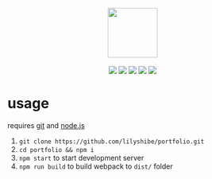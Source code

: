 <div align="center">
	<br>
	<img src="https://lily.toys/favicon.ico" width="100">
	<br><br>
	<img src="https://img.shields.io/github/license/lilyshibe/portfolio.svg"> 
	<img src="https://img.shields.io/github/repo-size/lilyshibe/portfolio.svg">
	<img src="https://img.shields.io/website/https/lily.toys.svg?down_color=red&down_message=down%20%3A%28&up_color=blue&up_message=up%21">
	<img src="https://img.shields.io/david/lilyshibe/portfolio.svg">
	<img src="https://img.shields.io/david/dev/lilyshibe/portfolio.svg">	
</div>

# usage

requires [git](https://git-scm.com/) and [node.js](https://nodejs.org/)

1. `git clone https://github.com/lilyshibe/portfolio.git`
2. `cd portfolio && npm i`
3. `npm start` to start development server
4. `npm run build` to build webpack to `dist/` folder


